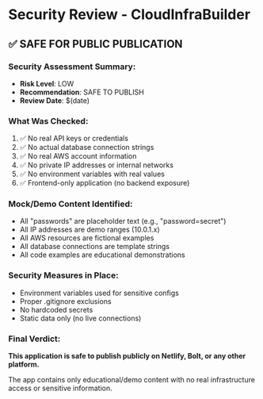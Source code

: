 # Security Review - CloudInfraBuilder

## ✅ SAFE FOR PUBLIC PUBLICATION

### Security Assessment Summary:
- **Risk Level**: LOW
- **Recommendation**: SAFE TO PUBLISH
- **Review Date**: $(date)

### What Was Checked:
1. ✅ No real API keys or credentials
2. ✅ No actual database connection strings
3. ✅ No real AWS account information
4. ✅ No private IP addresses or internal networks
5. ✅ No environment variables with real values
6. ✅ Frontend-only application (no backend exposure)

### Mock/Demo Content Identified:
- All "passwords" are placeholder text (e.g., "password=secret")
- All IP addresses are demo ranges (10.0.1.x)
- All AWS resources are fictional examples
- All database connections are template strings
- All code examples are educational demonstrations

### Security Measures in Place:
- Environment variables used for sensitive configs
- Proper .gitignore exclusions
- No hardcoded secrets
- Static data only (no live connections)

### Final Verdict:
**This application is safe to publish publicly on Netlify, Bolt, or any other platform.**

The app contains only educational/demo content with no real infrastructure access or sensitive information. 